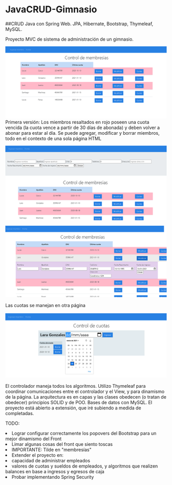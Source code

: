 # JavaCRUD-Gimnasio
##CRUD Java con Spring Web. JPA, Hibernate, Bootstrap, Thymeleaf, MySQL.

Proyecto MVC de sistema de administración de un gimnasio.

![Front](https://github.com/SJMartinez/JavaCRUD-Gimnasio/blob/main/Gym/front.png)
Primera versión:
Los miembros resaltados en rojo poseen una cuota vencida (la cuota vence a partir de 30 días de abonada) y deben volver a abonar para estar al día.
Se puede agregar, modificar y borrar miembros, todo en el contexto de una sola página HTML

![Front](https://github.com/SJMartinez/JavaCRUD-Gimnasio/blob/main/Gym/front2.png)


![Front](https://github.com/SJMartinez/JavaCRUD-Gimnasio/blob/main/Gym/front3.png)

Las cuotas se manejan en otra página

![Front](https://github.com/SJMartinez/JavaCRUD-Gimnasio/blob/main/Gym/front4.png)

El controlador maneja todos los algoritmos. Utilizo Thymeleaf para coordinar comunicaciones entre el controlador y el View, y para dinamismo de la página.
La arquitectura es en capas y las clases obedecen (o tratan de obedecer) principios SOLID y de POO.
Bases de datos con MySQL.
El proyecto está abierto a extensión, que iré subiendo a medida de completadas.

TODO:

<li>Lograr configurar correctamente los popovers del Bootstrap para un mejor dinamismo del Front</li>
<li>Limar algunas cosas del front que siento toscas</li>
<li>IMPORTANTE: Tilde en "membresías"</li>
<li>Extender el proyecto en:</li>
<li>capacidad de administrar empleados</li>
<li>valores de cuotas y sueldos de empleados, y algoritmos que realizen balances en base a ingresos y egresos de caja</li>
<li>Probar implementando Spring Security</li>
